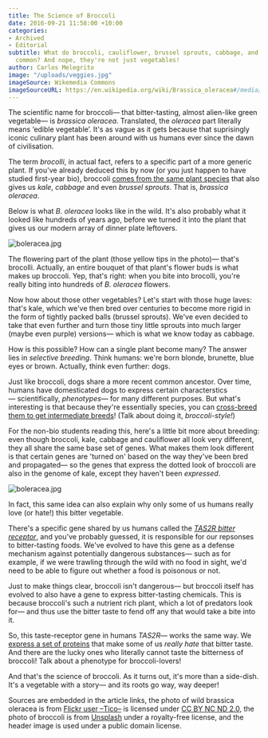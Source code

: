 ```yaml
---
title: The Science of Broccoli
date: 2016-09-21 11:58:00 +10:00
categories:
- Archived
- Editorial
subtitle: What do broccoli, cauliflower, brussel sprouts, cabbage, and kale have in
  common? And nope, they're not just vegetables!
author: Carlos Melegrito
image: "/uploads/veggies.jpg"
imageSource: Wikemedia Commons
imageSourceURL: https://en.wikipedia.org/wiki/Brassica_oleracea#/media/File:Frukt_och_grösakshandel._Pieter_Aertsen_-_Hallwylska_museet_-_86399.tif
---
```


The scientific name for broccoli— that bitter-tasting, almost alien-like green vegetable— is *brassica oleracea*. Translated, the *oleracea* part literally means ‘edible vegetable’. It's as vague as it gets because that suprisingly iconic culinary plant has been around with us humans ever since the dawn of civilisation.

The term *brocolli*, in actual fact, refers to a specific part of a more generic plant. If you've already deduced this by now (or you just happen to have studied first-year bio), broccoli [comes from the same plant species](http://www.rawfoodlife.com/Broccoli_Science.html) that also gives us *kale*, *cabbage* and even *brussel sprouts*. That is, *brassica oleracea*.

Below is what *B. oleracea* looks like in the wild. It's also probably what it looked like hundreds of years ago, before we turned it into the plant that gives us our modern array of dinner plate leftovers. 

![boleracea.jpg](/uploads/boleracea.jpg)

The flowering part of the plant (those yellow tips in the photo)— that's brocolli. Actually, an entire bouquet of that plant's flower buds is what makes up broccoli. Yep, that's right: when you bite into brocolli, you're really biting into hundreds of *B. oleracea* flowers.

Now how about those other vegetables? Let's start with those huge laves: that's kale, which we've then bred over centuries to become more rigid in the form of tightly packed balls (brussel sprouts). We've even decided to take that even further and turn those tiny little sprouts into much larger (maybe even purple) versions— which is what we know today as cabbage.

How is this possible? How can a single plant become many? The answer lies in *selective breeding*. Think humans: we're born blonde, brunette, blue eyes or brown. Actually, think even further: dogs.

Just like broccoli, dogs share a more recent common ancestor. Over time, humans have domesticated dogs to express certain characterstics— scientifically, *phenotypes*— for many different purposes. But what's interesting is that because they're essentially species, you can [cross-breed them to get intermediate breeds](http://link.springer.com/article/10.1007/s12231-010-9115-2)! (Talk about doing it, *broccoli-style!*)

For the non-bio students reading this, here's a little bit more about breeding: even though broccoli, kale, cabbage and cauliflower all look very different, they all share the same base set of genes. What makes them look different is that certain genes are 'turned on' based on the way they've been bred and propagated— so the genes that express the dotted look of broccoli are also in the genome of kale, except they haven't been *expressed*.

![boleracea.jpg](https://hd.unsplash.com/photo-1461840749711-ef8d1b5726cc)

In fact, this same idea can also explain why only some of us humans really love (or hate!) this bitter vegetable.

There's a specific gene shared by us humans called the [*TAS2R bitter receptor*](http://www.ncbi.nlm.nih.gov/pubmed/18003842), and you've probably guessed, it is responsible for our repsonses to bitter-tasting foods. We've evolved to have this gene as a defense mechanism against potentially dangerous substances— such as for example, if we were trawling through the wild with no food in sight, we'd need to be able to figure out whether a food is poisonous or not.

Just to make things clear, broccoli isn't dangerous— but broccoli itself has evolved to also have a gene to express bitter-tasting chemicals. This is because broccoli's such a nutrient rich plant, which a lot of predators look for— and thus use the bitter taste to fend off any that would take a bite into it.

So, this taste-receptor gene in humans *TAS2R*— works the same way. We [express a set of proteins](https://www.nlm.nih.gov/cgi/mesh/2011/MB_cgi?mode=&term=TAS2R38+protein,+human) that make some of us *really hate* that bitter taste. And there are the lucky ones who literally cannot taste the bitterness of broccoli! Talk about a phenotype for broccoli-lovers!

And that's the science of broccoli. As it turns out, it's more than a side-dish. It's a vegetable with a story— and its roots go way, way deeper!

<div class="footnotes">
<p>Sources are embedded in the article links, the photo of wild brassica oleracea is from <a href="https://www.flickr.com/photos/tico_bassie/">Flickr user –Tico–</a> is licensed under <a href="https://creativecommons.org/licenses/by-nc-nd/2.0/">CC BY NC ND 2.0</a>, the photo of broccoli is from <a href="https://unsplash.com/search/broccoli?photo=hVYavwE969U">Unsplash</a> under a royalty-free license, and the header image is used under a public domain license.</p>
</div> 